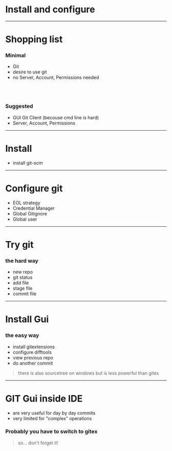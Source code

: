 # Install and configure

---

# Shopping list

### Minimal

- Git
- desire to use git <!-- .element: class="fragment" data-fragment-index="0" -->
- no Server, Account, Permissions needed<!-- .element: class="fragment" data-fragment-index="1"-->
<br />
<br />

### Suggested <!-- .element: class="fragment" data-fragment-index="3"-->

- GUI Git Client (becouse cmd line is hard) <!-- .element: class="fragment" data-fragment-index="3"-->
- Server, Account, Permissions <!-- .element: class="fragment" data-fragment-index="3"-->

---

# Install

- install git-scm

---

# Configure git

- EOL strategy
- Credential Manager
- Global Gitignore
- Global user

---

# Try git

### the hard way

- new repo
- git status
- add file
- stage file
- commit file

---

# Install Gui

### the easy way

- install gitextensions
- configure difftools
- view previous repo
- do another commit

> there is also sourcetree on windows but is less powerful than gitex

---

# GIT Gui inside IDE

- are very useful for day by day commits
- very limited for "complex" operations

### Probably you have to switch to gitex
> so... don't forget it!
